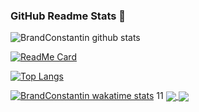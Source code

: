 ### GitHub Readme Stats 👋

<!--
**BrandConstantin/BrandConstantin** is a ✨ _special_ ✨ repository because its `README.md` (this file) appears on your GitHub profile.
Here are some ideas to get you started:
- 🔭 I’m currently working on ...
- 🌱 I’m currently learning ...
- 👯 I’m looking to collaborate on ...
- 🤔 I’m looking for help with ...
- 💬 Ask me about ...
- 📫 How to reach me: ...
- 😄 Pronouns: ...
- ⚡ Fun fact: ...
-->

![BrandConstantin github stats](https://github-readme-stats.vercel.app/api?username=BrandConstantin&show_icons=true&theme=merko)

[![ReadMe Card](https://github-readme-stats.vercel.app/api/pin/?username=BrandConstantin&repo=github-readme-stats)](https://github.com/anuraghazra/github-readme-stats)

[![Top Langs](https://github-readme-stats.vercel.app/api/top-langs/?username=BrandConstantin&langs_count=8)](https://github.com/BrandConstantin/github-readme-stats)

[![BrandConstantin wakatime stats](https://github-readme-stats.vercel.app/api/wakatime?username=willianrod)](https://github.com/anuraghazra/github-readme-stats)
11
<a href="https://github.com/anuraghazra/github-readme-stats">
  <img align="center" src="https://github-readme-stats.vercel.app/api/pin/?username=anuraghazra&repo=github-readme-stats" />
</a>
<a href="https://github.com/anuraghazra/convoychat">
  <img align="center" src="https://github-readme-stats.vercel.app/api/pin/?username=anuraghazra&repo=convoychat" />
</a>
